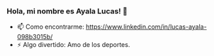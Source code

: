 ### Hola, mi nombre es Ayala Lucas! 👋

- 📫 Como encontrarme: https://www.linkedin.com/in/lucas-ayala-098b3015b/
- ⚡ Algo divertido: Amo de los deportes.
